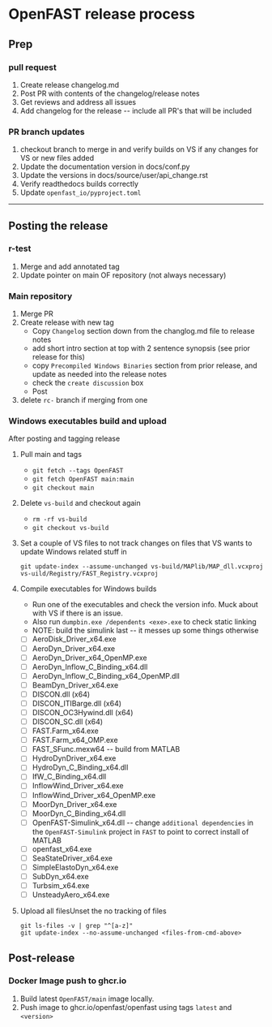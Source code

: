 # OpenFAST release process

## Prep
### pull request
1. Create release changelog.md
2. Post PR with contents of the changelog/release notes
3. Get reviews and address all issues
4. Add changelog for the release -- include all PR's that will be included

### PR branch updates
1. checkout branch to merge in and verify builds on VS if any changes for VS or new files added
2. Update the documentation version in docs/conf.py
3. Update the versions in docs/source/user/api_change.rst
4. Verify readthedocs builds correctly
5. Update `openfast_io/pyproject.toml`

****

## Posting the release
### r-test
1. Merge and add annotated tag
2. Update pointer on main OF repository (not always necessary)

### Main repository
1. Merge PR
2. Create release with new tag
	* Copy `Changelog` section down from the changlog.md file to release notes
	* add short intro section at top with 2 sentence synopsis (see prior release for this)
	* copy `Precompiled Windows Binaries` section from prior release, and update as needed into the release notes
	* check the `create discussion` box
	* Post
3. delete `rc-` branch if merging from one

### Windows executables build and upload
After posting and tagging release
1. Pull main and tags
	* `git fetch --tags OpenFAST`
	* `git fetch OpenFAST main:main`
	* `git checkout main`
2. Delete `vs-build` and checkout again
	* `rm -rf vs-build`
	* `git checkout vs-build`
3. Set a couple of VS files to not track changes on files that VS wants to update Windows related stuff in
   	```
   git update-index --assume-unchanged vs-build/MAPlib/MAP_dll.vcxproj vs-uild/Registry/FAST_Registry.vcxproj
	```

4. Compile executables for Windows builds
	* Run one of the executables and check the version info. Muck about with VS if there is an issue.
    * Also run `dumpbin.exe /dependents <exe>.exe` to check static linking
	* NOTE: build the simulink last -- it messes up some things otherwise
	 - [ ] AeroDisk_Driver_x64.exe
    - [ ] AeroDyn_Driver_x64.exe
    - [ ] AeroDyn_Driver_x64_OpenMP.exe
    - [ ] AeroDyn_Inflow_C_Binding_x64.dll
    - [ ] AeroDyn_Inflow_C_Binding_x64_OpenMP.dll
    - [ ] BeamDyn_Driver_x64.exe
    - [ ] DISCON.dll (x64)
    - [ ] DISCON_ITIBarge.dll (x64)
    - [ ] DISCON_OC3Hywind.dll (x64)
    - [ ] DISCON_SC.dll (x64)
    - [ ] FAST.Farm_x64.exe
    - [ ] FAST.Farm_x64_OMP.exe
    - [ ] FAST_SFunc.mexw64 -- build from MATLAB
    - [ ] HydroDynDriver_x64.exe
    - [ ] HydroDyn_C_Binding_x64.dll
    - [ ] IfW_C_Binding_x64.dll
    - [ ] InflowWind_Driver_x64.exe
    - [ ] InflowWind_Driver_x64_OpenMP.exe
    - [ ] MoorDyn_Driver_x64.exe
    - [ ] MoorDyn_C_Binding_x64.dll
    - [ ] OpenFAST-Simulink_x64.dll -- change `additional dependencies` in the `OpenFAST-Simulink` project in `FAST` to point to correct install of MATLAB
    - [ ] openfast_x64.exe
	 - [ ] SeaStateDriver_x64.exe
	 - [ ] SimpleElastoDyn_x64.exe
	 - [ ] SubDyn_x64.exe
    - [ ] Turbsim_x64.exe
	 - [ ] UnsteadyAero_x64.exe
5. Upload all filesUnset the no tracking of files
   ```
   git ls-files -v | grep "^[a-z]"
   git update-index --no-assume-unchanged <files-from-cmd-above>
   ```
## Post-release
### Docker Image push to ghcr.io
1. Build latest `OpenFAST/main` image locally.
2. Push image to ghcr.io/openfast/openfast using tags `latest` and `<version>`

